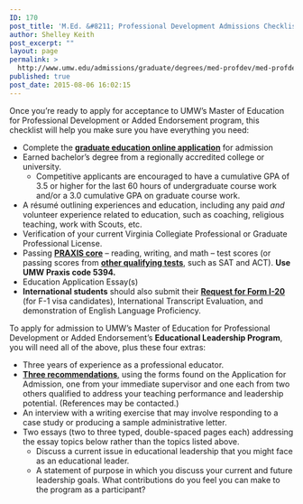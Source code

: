 ```yaml
---
ID: 170
post_title: 'M.Ed. &#8211; Professional Development Admissions Checklist'
author: Shelley Keith
post_excerpt: ""
layout: page
permalink: >
  http://www.umw.edu/admissions/graduate/degrees/med-profdev/med-profdev-checklist/
published: true
post_date: 2015-08-06 16:02:15
---
```

Once you’re ready to apply for acceptance to UMW’s Master of Education for Professional Development or Added Endorsement program, this checklist will help you make sure you have everything you need:
<ul>
 	<li>Complete the <a href="https://www.applyweb.com/umw/menu.html"><strong>graduate education online application</strong></a> for admission</li>
 	<li>Earned bachelor’s degree from a regionally accredited college or university.
<ul>
 	<li>Competitive applicants are encouraged to have a cumulative GPA of 3.5 or higher for the last 60 hours of undergraduate course work and/or a 3.0 cumulative GPA on graduate course work.</li>
</ul>
</li>
 	<li>A résumé outlining experiences and education, including any paid <em>and </em>volunteer experience related to education, such as coaching, religious teaching, work with Scouts, etc.</li>
 	<li>Verification of your current Virginia Collegiate Professional or Graduate Professional License.</li>
 	<li>Passing <a href="http://www.ets.org/praxis/about/core/"><strong>PRAXIS core</strong></a> – reading, writing, and math – test scores (or passing scores from <a href="http://education.umw.edu/student-resources/testing-requirements-2/"><strong>other qualifying tests</strong></a>, such as SAT and ACT). <strong>Use UMW Praxis code 5394.</strong></li>
 	<li>Education Application Essay(s)</li>
 	<li><strong>International students</strong> should also submit their <a href="http://international.umw.edu/international-services/prospective/request-for-form-i-20/"><strong>Request for Form I-20</strong></a> (for F-1 visa candidates), International Transcript Evaluation, and demonstration of English Language Proficiency.</li>
</ul>
To apply for admission to UMW’s Master of Education for Professional Development or Added Endorsement’s <strong>Educational Leadership Program</strong>, you will need all of the above, plus these four extras:
<ul>
 	<li>Three years of experience as a professional educator.</li>
 	<li><a href="http://www.umw.edu/admissions/wp-content/uploads/sites/6/2015/08/COE-grad-app.pdf"><strong>Three recommendations</strong>,</a> using the forms found on the Application for Admission, one from your immediate supervisor and one each from two others qualified to address your teaching performance and leadership potential. (References may be contacted.)</li>
 	<li>An interview with a writing exercise that may involve responding to a case study or producing a sample administrative letter.</li>
 	<li>Two essays (two to three typed, double-spaced pages each) addressing the essay topics below rather than the topics listed above.
<ul>
 	<li>Discuss a current issue in educational leadership that you might face as an educational leader.</li>
 	<li>A statement of purpose in which you discuss your current and future leadership goals. What contributions do you feel you can make to the program as a participant?</li>
</ul>
</li>
</ul>